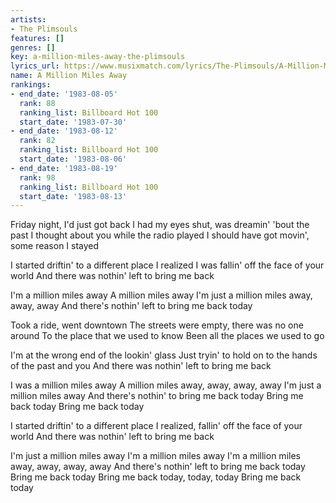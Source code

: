 ```yaml
---
artists:
- The Plimsouls
features: []
genres: []
key: a-million-miles-away-the-plimsouls
lyrics_url: https://www.musixmatch.com/lyrics/The-Plimsouls/A-Million-Miles-Away
name: A Million Miles Away
rankings:
- end_date: '1983-08-05'
  rank: 88
  ranking_list: Billboard Hot 100
  start_date: '1983-07-30'
- end_date: '1983-08-12'
  rank: 82
  ranking_list: Billboard Hot 100
  start_date: '1983-08-06'
- end_date: '1983-08-19'
  rank: 98
  ranking_list: Billboard Hot 100
  start_date: '1983-08-13'
---
```

Friday night, I'd just got back
I had my eyes shut, was dreamin' 'bout the past
I thought about you while the radio played
I should have got movin', some reason I stayed

I started driftin' to a different place
I realized I was fallin' off the face of your world
And there was nothin' left to bring me back

I'm a million miles away
A million miles away
I'm just a million miles away, away, away
And there's nothin' left to bring me back today

Took a ride, went downtown
The streets were empty, there was no one around
To the place that we used to know
Been all the places we used to go

I'm at the wrong end of the lookin' glass
Just tryin' to hold on to the hands of the past and you
And there was nothin' left to bring me back

I was a million miles away
A million miles away, away, away, away
I'm just a million miles away
And there's nothin' to bring me back today
Bring me back today
Bring me back today

I started driftin' to a different place
I realized, fallin' off the face of your world
And there was nothin' left to bring me back

I'm just a million miles away
I'm a million miles away
I'm a million miles away, away, away, away
And there's nothin' left to bring me back today
Bring me back today
Bring me back today, today, today
Bring me back today
